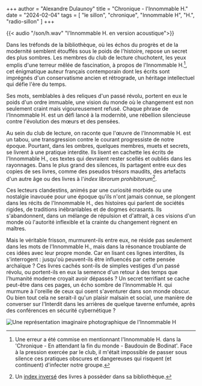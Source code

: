 +++
author = "Alexandre Dulaunoy"
title = "Chronique - l'Innommable H."
date = "2024-02-04"
tags = [
    "le sillon", "chronique", "Innommable H", "H.", "radio-sillon"
]
+++

{{< audio "/son/h.wav" "l'Innommable H. en version acoustique">}}

Dans les tréfonds de la bibliothèque, où les échos du progrès et de la modernité semblent étouffés sous le poids de l'histoire, repose un secret des plus sombres. Les membres du club de lecture chuchotent, les yeux emplis d'une terreur mêlée de fascination, à propos de l'Innommable H.[^1], cet énigmatique auteur français contemporain dont les écrits sont imprégnés d'un conservatisme ancien et rétrograde, un héritage intellectuel qui défie l'ère du temps.

Ses mots, semblables à des reliques d'un passé révolu, portent en eux le poids d'un ordre immuable, une vision du monde où le changement est non seulement craint mais vigoureusement refusé. Chaque phrase de l'Innommable H. est un défi lancé à la modernité, une rébellion silencieuse contre l'évolution des mœurs et des pensées.

Au sein du club de lecture, on raconte que l'œuvre de l'Innommable H. est un tabou, une transgression contre le courant progressiste de notre époque. Pourtant, dans les ombres, quelques membres, muets et secrets, se livrent à une pratique interdite. Ils lisent en cachette les écrits de l'Innommable H., ces textes qui devraient rester scellés et oubliés dans les rayonnages. Dans le plus grand des silences, ils partagent entre eux des copies de ses livres, comme des pseudos trésors maudits, des artefacts d'un autre âge ou des livres à l'*index librorum prohibitorum*[^2].

Ces lecteurs clandestins, animés par une curiosité morbide ou une nostalgie inavouée pour une époque qu'ils n'ont jamais connue, se plongent dans les récits de l'Innommable H., des histoires qui parlent de sociétés rigides, de traditions inébranlables et de dogmes écrasants. Ils s'abandonnent, dans un mélange de répulsion et d'attrait, à ces visions d'un monde où l'autorité inflexible et la crainte du changement règnent en maîtres.

Mais le véritable frisson, murmurent-ils entre eux, ne réside pas seulement dans les mots de l'Innommable H., mais dans la résonance troublante de ces idées avec leur propre monde. Car en lisant ces lignes interdites, ils s'interrogent : jusqu'où peuvent-ils être influencés par cette pensée archaïque ? Ces livres cachés sont-ils de simples vestiges d'un passé révolu, ou portent-ils en eux la semence d'un retour à des temps que l'humanité moderne croyait avoir dépassés ? Un secret terrifiant se cache peut-être dans ces pages, un écho sombre de l'Innommable H. qui murmure à l'oreille de ceux qui osent s'aventurer dans son monde obscur. Ou bien tout cela ne serait-il qu'un plaisir malsain et social, une manière de converser sur l'Interdit dans les arrières de quelque taverne enfumée, après des conférences en sécurité cybernétique ? 

![Une représentation imaginaire photographique de l'Innommable H](/images/h.jpg)

[^1]: Une erreur a été commise en mentionnant l'Innommable H. dans la 'Chronique - En attendant la fin du monde - Baudouin de Bodinat'. Face à la pression exercée par le club, il m'était impossible de passer sous silence ces pratiques obscures et dangereuses qui risquent (et continuent) d'infecter notre groupe. 

[^2]: Un [index inversé](https://fr.wikipedia.org/wiki/Index_librorum_prohibitorum) des livres à possèder dans sa bibliothèque.

